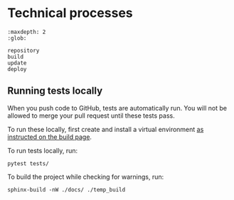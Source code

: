 # Technical processes

```{toctree}
:maxdepth: 2
:glob:

repository
build
update
deploy
```

## Running tests locally

When you push code to GitHub, tests are automatically run. You will not be allowed to merge your pull request until these tests pass.

To run these locally, first create and install a virtual environment [as instructed on the build page](build).

To run tests locally, run:

```
pytest tests/
```

To build the project while checking for warnings, run:

```
sphinx-build -nW ./docs/ ./temp_build
```
